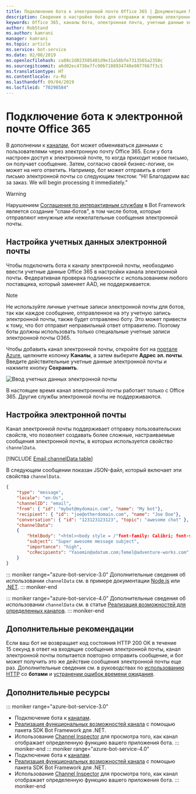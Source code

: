 ```yaml
---
title: Подключение бота к электронной почте Office 365 | Документация Майкрософт
description: Сведения о настройке бота для отправки и приема электронной почты в Office 365.
keywords: Office 365, каналы бота, электронная почта, учетные данные электронной почты, портал Azure, пользовательская электронная почта
author: RobStand
ms.author: kamrani
manager: kamrani
ms.topic: article
ms.service: bot-service
ms.date: 02/08/2019
ms.openlocfilehash: ca88c2d023505401d9e31a58bfe7313565a2350c
ms.sourcegitcommit: a6d02ec4738e7fc90b7108934740e9077667f3c5
ms.translationtype: HT
ms.contentlocale: ru-RU
ms.lasthandoff: 09/04/2019
ms.locfileid: "70298584"
---
```

# <a name="connect-a-bot-to-office-365-email"></a>Подключение бота к электронной почте Office 365

В дополнении к [каналам](~/bot-service-manage-channels.md), бот может обмениваться данными с пользователями через электронную почту Office 365. Если у бота настроен доступ к электронной почте, то когда приходит новое письмо, он получает сообщение. Затем, согласно своей бизнес-логике, он может на него ответить. Например, бот может отправить в ответ письмо электронной почты со следующим текстом: "Hi! Благодарим вас за заказ. We will begin processing it immediately."

> [!WARNING]
> Нарушением [Соглашения по интерактивным службам](https://www.botframework.com/Content/Microsoft-Bot-Framework-Preview-Online-Services-Agreement.htm) в Bot Framework является создание "спам-ботов", в том числе ботов, которые отправляют ненужные или нежелательные сообщения электронной почты.

## <a name="configure-email-credentials"></a>Настройка учетных данных электронной почты

Чтобы подключить бота к каналу электронной почты, необходимо ввести учетные данные Office 365 в настройки канала электронной почты.
Федеративная проверка подлинности с использованием любого поставщика, который заменяет AAD, не поддерживается.

> [!NOTE]
> Не используйте личные учетные записи электронной почты для ботов, так как каждое сообщение, отправленное на эту учетную запись электронной почты, также будет отправлено боту. Это может привести к тому, что бот отправит неправильный ответ отправителю. Поэтому боты должны использовать только специальные учетные записи электронной почты O365.

Чтобы добавить канал электронной почты, откройте бот на [портале Azure](https://portal.azure.com/), щелкните колонку **Каналы**, а затем выберите **Адрес эл. почты**. Введите действительные учетные данные электронной почты и нажмите кнопку **Сохранить**.

![Ввод учетных данных электронной почты](~/media/bot-service-channel-connect-email/bot-service-channel-connect-email-credentials.png)

В настоящее время канал электронной почты работает только с Office 365. Другие службы электронной почты не поддерживаются.

## <a name="customize-emails"></a>Настройка электронной почты

Канал электронной почты поддерживает отправку пользовательских свойств, что позволяет создавать более сложные, настраиваемые сообщения электронной почты, в которых используется свойство `channelData`.

[!INCLUDE [Email channelData table](~/includes/snippet-channelData-email.md)]

В следующем сообщении показан JSON-файл, который включает эти свойства `channelData`.

```json
{
    "type": "message",
    "locale": "en-Us",
    "channelID": "email",
    "from": { "id": "mybot@mydomain.com", "name": "My bot"},
    "recipient": { "id": "joe@otherdomain.com", "name": "Joe Doe"},
    "conversation": { "id": "123123123123", "topic": "awesome chat" },
    "channelData":
    {
        "htmlBody": "<html><body style = /"font-family: Calibri; font-size: 11pt;/" >This is more than awesome.</body></html>",
        "subject": "Super awesome message subject",
        "importance": "high",
        "ccRecipients": "Yasemin@adatum.com;Temel@adventure-works.com"
    }
}
```

::: moniker range="azure-bot-service-3.0"
Дополнительные сведения об использовании `channelData` см. в примере документации [ Node.js](https://github.com/Microsoft/BotBuilder-Samples/tree/master/Node/core-ChannelData) или [.NET](~/dotnet/bot-builder-dotnet-channeldata.md).
::: moniker-end

::: moniker range="azure-bot-service-4.0"
Дополнительные сведения об использовании `channelData` см. в статье [Реализация возможностей для определенных каналов](~/v4sdk/bot-builder-channeldata.md).
::: moniker-end

## <a name="other-considerations"></a>Дополнительные рекомендации

Если ваш бот не возвращает код состояния HTTP 200 ОК в течение 15 секунд в ответ на входящие сообщения электронной почты, канал электронной почты попытается повторно отправить сообщение, и бот может получить это же действие сообщения электронной почты еще раз. Дополнительные сведения см. в руководствах по [использованию HTTP](v4sdk/bot-builder-basics.md#http-details) со **ботами** и [устранении ошибок времени ожидания](https://github.com/daveta/analytics/blob/master/troubleshooting_timeout.md).

## <a name="additional-resources"></a>Дополнительные ресурсы

<!-- Put whole list in monikers, even though it's just the second item that needs to be different. -->
::: moniker range="azure-bot-service-3.0"
* Подключение бота к [каналам](~/bot-service-manage-channels.md).
* [Реализация функциональных возможностей канала](dotnet/bot-builder-dotnet-channeldata.md) с помощью пакета SDK Bot Framework для .NET.
* Использование [Channel Inspector](bot-service-channel-inspector.md) для просмотра того, как канал отображает определенную функцию вашего приложения бота.
::: moniker-end
::: moniker range="azure-bot-service-4.0"
* Подключение бота к [каналам](~/bot-service-manage-channels.md).
* [Реализация функциональных возможностей канала](~/v4sdk/bot-builder-channeldata.md) с помощью пакета SDK Bot Framework для .NET.
* Использование [Channel Inspector](bot-service-channel-inspector.md) для просмотра того, как канал отображает определенную функцию вашего приложения бота.
::: moniker-end
